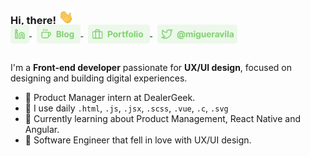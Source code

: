### Hi, there! <img src="https://raw.githubusercontent.com/MiguelRAvila/MiguelRAvila/master/img/profile/wave.gif" width="24px">

<p style="margin: -20px 0 30px">
  <a href="https://www.linkedin.com/in/migueravila/" target="_blank" style='margin-right:0px; margin-top:5px'>
    <img align="center" src="https://github.com/migueravila/migueravila/blob/main/assets/Linkedin.png" alt="linkedin" height="30px" width="30px" />
  </a> 
  &nbsp;
   <a href="https://blog.avila.codes/" target="_blank" style='margin-right:0px; margin-top:5px'>
    <img align="center" src="https://github.com/migueravila/migueravila/blob/main/assets/Blog.png" alt="blog" height="30px"  />
  </a>
  &nbsp;
      <a href="https://avila.codes/" target="_blank" style='margin-right:0px; margin-top:5px'>
    <img align="center" src="https://github.com/migueravila/migueravila/blob/main/assets/Portfolio.png" alt="linkedin" height="30px"  />
  </a>
  &nbsp;
  <a href="https://twitter.com/migueravila" target="_blank" style='margin-top:5px'>
    <img align="center" src="https://github.com/migueravila/migueravila/blob/main/assets/Twitter.png" alt="email" height="30px"/>
  </a>
</p>

I'm a **Front-end developer** passionate for **UX/UI design**, focused on designing and building digital experiences.

- 🌟 Product Manager intern at DealerGeek.
- 🚀 I use daily `.html`, `.js`, `.jsx`, `.scss`, `.vue`, `.c`, `.svg`
- 🌱 Currently learning about Product Management, React Native and Angular.
- 🍵 Software Engineer that fell in love with UX/UI design.

